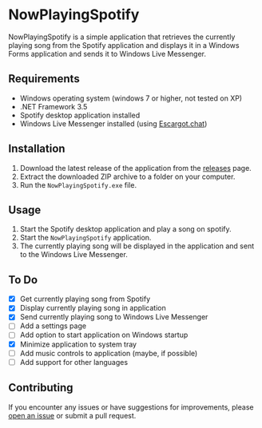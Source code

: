 ﻿# NowPlayingSpotify

NowPlayingSpotify is a simple application that retrieves the currently playing song from the Spotify application and displays it in a Windows Forms application and sends it to Windows Live Messenger.

## Requirements

- Windows operating system (windows 7 or higher, not tested on XP)
- .NET Framework 3.5
- Spotify desktop application installed
- Windows Live Messenger installed (using [Escargot.chat](https://escargot.chat/))

## Installation

1. Download the latest release of the application from the [releases](https://github.com/Frenvius/NowPlayingSpotify/releases) page.
2. Extract the downloaded ZIP archive to a folder on your computer.
3. Run the `NowPlayingSpotify.exe` file.

## Usage

1. Start the Spotify desktop application and play a song on spotify.
2. Start the `NowPlayingSpotify` application.
3. The currently playing song will be displayed in the application and sent to the Windows Live Messenger.

## To Do
- [x] Get currently playing song from Spotify
- [x] Display currently playing song in application
- [x] Send currently playing song to Windows Live Messenger
- [ ] Add a settings page
- [ ] Add option to start application on Windows startup
- [x] Minimize application to system tray
- [ ] Add music controls to application (maybe, if possible)
- [ ] Add support for other languages

## Contributing

If you encounter any issues or have suggestions for improvements, please [open an issue](https://github.com/Frenvius/NowPlayingSpotify/issues) or submit a pull request.
